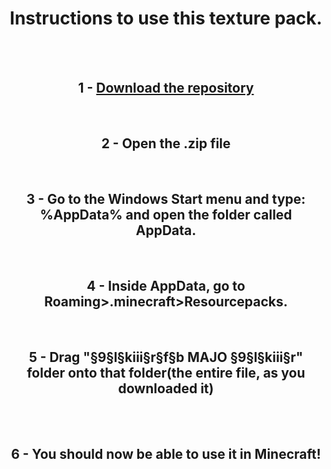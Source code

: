 <h1 align="center">Instructions to use this texture pack.</h1><br><br>
<h2 align="center">1 - <a href="https://github.com/IgorKowalczyk/txt/archive/master.zip">Download the repository</a></h2><br>
<h2 align="center">2 - Open the .zip file</h2><br>
<h2 align="center"> 3 - Go to the Windows Start menu and type: %AppData% and open the folder called AppData.</h2><br>
<h2 align="center"> 4 - Inside AppData, go to Roaming>.minecraft>Resourcepacks.</h2><br>
<h2 align="center"> 5 - Drag "§9§l§kiii§r§f§b MAJO §9§l§kiii§r" folder onto that folder(the entire file, as you downloaded it)</h2><br></h2><br>
<h2 align="center"> 6 - You should now be able to use it in Minecraft!</h2><br>
